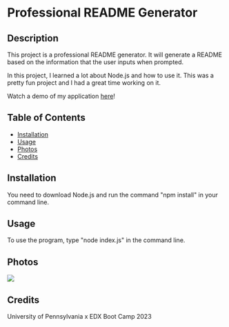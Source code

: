 # Professional README Generator

## Description

This project is a professional README generator. It will generate a README based on the information that the user inputs when prompted.

In this project, I learned a lot about Node.js and how to use it. This was a pretty fun project and I had a great time working on it.

Watch a demo of my application [here](https://drive.google.com/file/d/1YRomfBLtGWsrW9lkd1hlMQ7BuLdEuo_U/view?usp=sharing)!

## Table of Contents

- [Installation](#installation)
- [Usage](#usage)
- [Photos](#photos)
- [Credits](#credits)

## Installation

You need to download Node.js and run the command "npm install" in your command line.

## Usage

To use the program, type "node index.js" in the command line.

## Photos

![](https://media.discordapp.net/attachments/790308309466087424/1178923658228531210/image.png?ex=6577e937&is=65657437&hm=7ea6eb6779dd57b5ace51f5dc6598041f3d120c25b31d32103d248480f6906ae&=&format=webp&width=1409&height=328)

## Credits

University of Pennsylvania x EDX Boot Camp 2023
